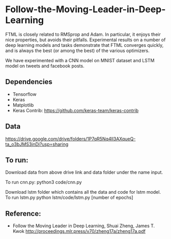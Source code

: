 # Follow-the-Moving-Leader-in-Deep-Learning

FTML is closely related to RMSprop and Adam. In particular, it enjoys their nice properties, but avoids their pitfalls. Experimental results on a number of deep learning models and tasks demonstrate that FTML converges quickly, and is always the best (or among the best) of the various optimizers.

We have experimented with a CNN model on MNIST dataset and LSTM model on tweets and facebook posts.

## Dependencies
* Tensorflow
* Keras
* Matplotlib
* Keras Contrib: https://github.com/keras-team/keras-contrib

## Data
https://drive.google.com/drive/folders/1P7qR5Nq4ll3AXqueQ-ta_o3bJMS3jnDj?usp=sharing

## To run:
Download data from above drive link and data folder under the name input.

To run cnn.py:
python3 code/cnn.py

Download lstm folder which contains all the data and code for lstm model.
To run lstm.py
python lstm/code/lstm.py [number of epochs]

## Reference:
* Follow the Moving Leader in Deep Learning, Shuai Zheng, James T. Kwok
http://proceedings.mlr.press/v70/zheng17a/zheng17a.pdf
